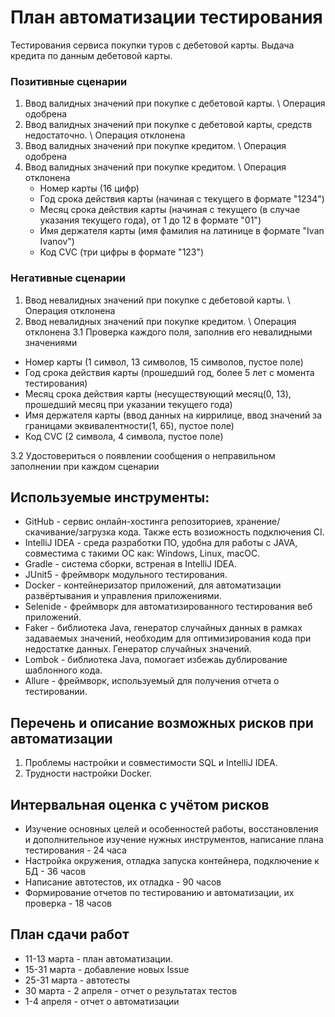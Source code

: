 # План автоматизации тестирования
Тестирования сервиса покупки туров с дебетовой карты. Выдача кредита по данным дебетовой карты.
###  Позитивные сценарии
1. Ввод валидных значений при покупке с дебетовой карты. \ Операция одобрена
2. Ввод валидных значений при покупке с дебетовой карты, средств недостаточно. \ Операция отклонена
3. Ввод валидных значений при покупке кредитом. \ Операция одобрена
4. Ввод валидных значений при покупке кредитом. \ Операция отклонена
    + Номер карты (16 цифр)
    + Год срока действия карты (начиная с текущего в формате "1234")
    + Месяц срока действия карты (начиная с текущего (в случае указания текущего года), от 1 до 12 в формате "01")
    + Имя держателя карты (имя фамилия на латинице в формате "Ivan Ivanov")
    + Код CVC (три цифры в формате "123")

### Негативные сценарии
1. Ввод невалидных значений при покупке с дебетовой карты. \ Операция отклонена
2. Ввод невалидных значений при покупке кредитом. \ Операция отклонена
 3.1 Проверка каждого поля, заполнив его невалидными значениями
 
 + Номер карты (1 символ, 13 символов, 15 символов, пустое поле)
 + Год срока действия карты (прошедший год, более 5 лет с момента тестирования)
 + Месяц срока действия карты (несуществующий месяц(0, 13), прошедший месяц при указании текущего года)
 + Имя держателя карты (ввод данных на киррилице, ввод значений за границами эквивалентности(1, 65), пустое поле)
 + Код CVC (2 символа, 4 символа, пустое поле)
 
  3.2 Удостовериться о появлении сообщения о неправильном заполнении при каждом сценарии
  
  ## Используемые инструменты:
  + GitHub - сервис онлайн-хостинга репозиториев, хранение/скачивание/загрузка кода. Также есть возиожность подключения CI.
  + IntelliJ IDEA - среда разработки ПО, удобна для работы с JAVA, совместима с такими ОС как: Windows, Linux, macOC.
  + Gradle - cистема сборки, встреная в IntelliJ IDEA.
  + JUnit5 - фреймворк модульного тестирования.
  + Docker - контейнеризатор приложений, для автоматизации развёртывания и управления приложениями.
  + Selenide - фреймворк для автоматизированного тестирования веб приложений. 
  + Faker - библиотека Java, генератор случайных данных в рамках задаваемых значений, необходим для оптимизирования кода при недостатке данных. Генератор случайных значений.
  + Lombok - библиотека Java, помогает избежаь дублирование шаблонного кода. 
  + Allure - фреймворк, используемый для получения отчета о тестировании.


## Перечень и описание возможных рисков при автоматизации
  1. Проблемы настройки и совместимости SQL и IntelliJ IDEA.
  2. Трудности настройки Docker.
  
  ## Интервальная оценка с учётом рисков
   + Изучение основных целей и особенностей работы, восстановления и дополнительное изучение нужных инструментов, написание плана тестирования - 24 часа
   + Настройка окружения, отладка запуска контейнера, подключение к БД - 36 часов
   + Написание автотестов, их отладка - 90 часов
   + Формирование отчетов по тестированию и автоматизации, их проверка - 18 часов
  
  ## План сдачи работ 
   + 11-13 марта - план автоматизации.
   + 15-31 марта - добавление новых Issue
   + 25-31 марта - автотесты
   + 30 марта - 2 апреля - отчет о результатах тестов
   + 1-4 апреля - отчет о автоматизации

